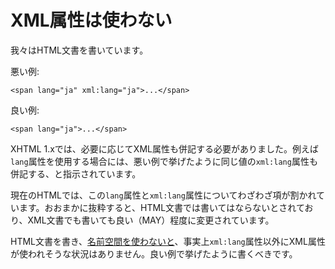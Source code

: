 # XML属性は使わない

我々はHTML文書を書いています。

悪い例:

    <span lang="ja" xml:lang="ja">...</span>

良い例:

    <span lang="ja">...</span>

XHTML 1.xでは、必要に応じてXML属性も併記する必要がありました。例えば`lang`属性を使用する場合には、悪い例で挙げたように同じ値の`xml:lang`属性も併記する、と指示されています。

現在のHTMLでは、この`lang`属性と`xml:lang`属性についてわざわざ項が割かれています。おおまかに抜粋すると、HTML文書では書いてはならないとされており、XML文書でも書いても良い（MAY）程度に変更されています。

HTML文書を書き、[名前空間を使わないと](#omit-namespaces)、事実上`xml:lang`属性以外にXML属性が使われそうな状況はありません。良い例で挙げたように書くべきです。
